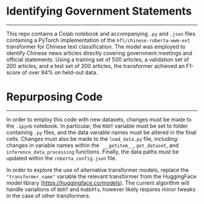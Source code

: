 # Identifying Government Statements
---
This repo contains a Colab notebook and accompanying `.py` and `.json` files containing a PyTorch implementation of the  `hfl/chinese-roberta-wwm-ext` transformer for Chinese text classification. The model was employed to identify Chinese news articles directly covering government meetings and official statements. Using a training set of 500 articles, a validation set of 200 articles, and a test set of 200 articles, the transformer achieved an F1-score of over 94% on held-out data. 

# Repurposing Code
---
In order to employ this code with new datasets, changes must be made to the `.ipynb` notebook. In particular, the `ROOT` variable must be set to folder containing `.py` files, and the data variable names must be altered in the final cells. Changes must also be made to the `load_data.py` file, including: changes in variable names within the  ` __getitem__`, `get_dataset`, and `inference_data_processing` functions. Finally, the data paths must be updated within the `roberta_config.json` file.

In order to explore the use of alternative transformer models, replace the `"transformer_name"` variable the relevant transformer from the HuggingFace model library (https://huggingface.co/models). The current algorithm will handle variations of `BERT` and `RoBERTa`, however likely requires minor tweaks in the case of other transformers.
